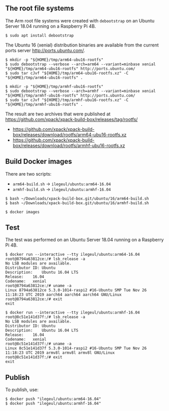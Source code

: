 
## The root file systems

The Arm root file systems were created with `debootstrap` on an Ubuntu Server
18.04 running on a Raspberry Pi 4B.

```console
$ sudo apt install debootstrap
```

The Ubuntu 16 (xenial) distribution binaries are available
from the current ports server http://ports.ubuntu.com/.

```console
$ mkdir -p "${HOME}/tmp/arm64-ubu16-rootfs"
$ sudo debootstrap --verbose --arch=arm64 --variant=minbase xenial "${HOME}/tmp/arm64-ubu16-rootfs" http://ports.ubuntu.com/
$ sudo tar cJvf "${HOME}/tmp/arm64-ubu16-rootfs.xz" -C "${HOME}/tmp/arm64-ubu16-rootfs" .
```

```console
$ mkdir -p "${HOME}/tmp/armhf-ubu16-rootfs"
$ sudo debootstrap --verbose --arch=armhf --variant=minbase xenial "${HOME}/tmp/armhf-ubu16-rootfs" http://ports.ubuntu.com/
$ sudo tar cJvf "${HOME}/tmp/armhf-ubu16-rootfs.xz" -C "${HOME}/tmp/armhf-ubu16-rootfs" .
```

The result are two archives that were published at
https://github.com/xpack/xpack-build-box/releases/tag/rootfs/

- https://github.com/xpack/xpack-build-box/releases/download/rootfs/arm64-ubu16-rootfs.xz
- https://github.com/xpack/xpack-build-box/releases/download/rootfs/armhf-ubu16-rootfs.xz

## Build Docker images

There are two scripts:

- `arm64-build.sh` -> `ilegeul/ubuntu:arm64-16.04`
- `armhf-build.sh` -> `ilegeul/ubuntu:armhf-16.04`

```console
$ bash ~/Downloads/xpack-build-box.git/ubuntu/16/arm64-build.sh
$ bash ~/Downloads/xpack-build-box.git/ubuntu/16/armhf-build.sh

$ docker images
```

## Test

The test was performed on an Ubuntu Server 18.04 running on a Raspberry Pi 4B.

```console
$ docker run --interactive --tty ilegeul/ubuntu:arm64-16.04
root@8794a63812ce:/# lsb_release -a
No LSB modules are available.
Distributor ID:	Ubuntu
Description:	Ubuntu 16.04 LTS
Release:	16.04
Codename:	xenial
root@8794a63812ce:/# uname -a
Linux 8794a63812ce 5.3.0-1014-raspi2 #16-Ubuntu SMP Tue Nov 26 11:18:23 UTC 2019 aarch64 aarch64 aarch64 GNU/Linux
root@8794a63812ce:/# exit
exit
```

```console
$ docker run --interactive --tty ilegeul/ubuntu:armhf-16.04
root@8c51e141d37f:/# lsb_release -a
No LSB modules are available.
Distributor ID:	Ubuntu
Description:	Ubuntu 16.04 LTS
Release:	16.04
Codename:	xenial
root@8c51e141d37f:/# uname -a
Linux 8c51e141d37f 5.3.0-1014-raspi2 #16-Ubuntu SMP Tue Nov 26 11:18:23 UTC 2019 armv8l armv8l armv8l GNU/Linux
root@8c51e141d37f:/# exit
exit
```

## Publish

To publish, use:

```console
$ docker push "ilegeul/ubuntu:arm64-16.04"
$ docker push "ilegeul/ubuntu:armhf-16.04"
```
